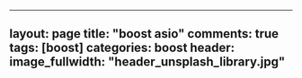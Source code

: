 

---
layout: page
title: "boost asio"
comments: true
tags: [boost]
categories: boost
header:
   image_fullwidth: "header_unsplash_library.jpg"
---
